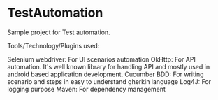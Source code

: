 # TestAutomation
Sample project for Test automation.

Tools/Technology/Plugins used:

Selenium webdriver: For UI scenarios automation
OkHttp: For API automation. It's well known library for handling API and mostly used in android based application development.
Cucumber BDD: For writing scenario and steps in easy to understand gherkin language
Log4J: For logging purpose
Maven: For dependency management